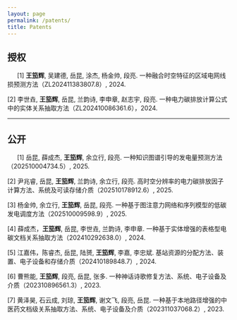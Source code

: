```yaml
---
layout: page
permalink: /patents/
title: Patents
---
```



## 授权

&ensp; &ensp; [1] **王笳辉**, 吴建德, 岳昆, 涂杰, 杨金帅, 段亮. 一种融合时空特征的区域电网线损预测方法（ZL202411383807.8）, 2024. <br>

[2] 李世垚, **王笳辉**, 岳昆, 兰韵诗, 李申章, 赵志宇, 段亮. 一种电力碳排放计算公式中的实体关系抽取方法（ZL202410086361.6），2024. <br>

---

## 公开

&ensp; &ensp; [1] 岳昆, 薛成杰, **王笳辉**, 余立行, 段亮. 一种知识图谱引导的发电量预测方法（202510004734.5）, 2025. <br>

[2] 尹兆睿, 岳昆, **王笳辉**, 兰韵诗, 余立行, 段亮. 高时空分辨率的电力碳排放因子计算方法、系统及可读存储介质（202510178912.6）, 2025. <br>

[3] 杨金帅, 余立行, **王笳辉**, 岳昆, 段亮. 一种基于图注意力网络和序列模型的低碳发电调度方法（202510009598.9）, 2025. <br>

[4] 薛成杰，**王笳辉**, 岳昆, 李世垚, 兰韵诗, 李申章. 一种基于实体增强的表格型电碳文档关系抽取方法（202410292638.0）, 2024.

[5] 江嘉伟，陈睿杰, 岳昆, 陆赟, **王笳辉**, 李嘉, 李忠斌. 基站资源的分配方法、装置、电子设备和存储介质（202410189848.7）, 2024. <br>

[6] 曹熊能, **王笳辉**, 段亮, 岳昆, 张多. 一种神话诗歌修复方法、系统、电子设备及介质（202310896561.3）, 2023. <br>

[7] 黄泽昊, 石云成, 刘琼, **王笳辉**, 谢文飞, 段亮, 岳昆. 一种基于本地路径增强的中医药文档级关系抽取方法、系统、电子设备及介质（202311037068.2）, 2023. <br>

<br>


